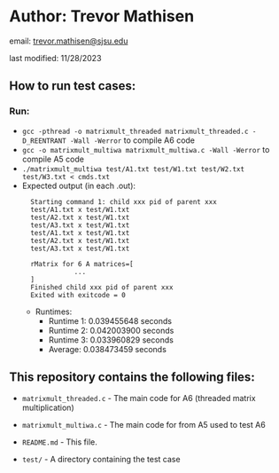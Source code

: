 # Author: Trevor Mathisen

email: trevor.mathisen@sjsu.edu

last modified: 11/28/2023


## **How to run test cases:**

### Run:

   * `gcc -pthread -o matrixmult_threaded matrixmult_threaded.c -D_REENTRANT -Wall -Werror` to compile A6 code
   * `gcc -o matrixmult_multiwa matrixmult_multiwa.c -Wall -Werror` to compile A5 code
   * `./matrixmult_multiwa test/A1.txt test/W1.txt test/W2.txt test/W3.txt < cmds.txt`
   * Expected output (in each .out): 
      ```
        Starting command 1: child xxx pid of parent xxx
        test/A1.txt x test/W1.txt
        test/A2.txt x test/W1.txt
        test/A3.txt x test/W1.txt
        test/A1.txt x test/W1.txt
        test/A2.txt x test/W1.txt
        test/A3.txt x test/W1.txt
        
        rMatrix for 6 A matrices=[
                   ...
        ]
        Finished child xxx pid of parent xxx
        Exited with exitcode = 0

     ```
     * Runtimes:
       * Runtime 1: 0.039455648 seconds
       * Runtime 2: 0.042003900 seconds
       * Runtime 3: 0.033960829 seconds
       * Average:   0.038473459 seconds


## This repository contains the following files:

* `matrixmult_threaded.c` - The main code for A6 (threaded matrix multiplication)

* `matrixmult_multiwa.c` - The main code for from A5 used to test A6

* `README.md` - This file.

* `test/` - A directory containing the test case